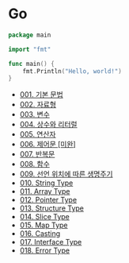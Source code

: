 # Go

```go
package main

import "fmt"

func main() {
    fmt.Println("Hello, world!")
}
```

- [001. 기본 문법](https://github.com/technical-learn-room/go-learn/blob/main/001.%20%EA%B8%B0%EB%B3%B8%20%EB%AC%B8%EB%B2%95.md)  
- [002. 자료형](https://github.com/technical-learn-room/go-learn/blob/main/002.%20%EC%9E%90%EB%A3%8C%ED%98%95.md)  
- [003. 변수](https://github.com/technical-learn-room/go-learn/blob/main/003.%20%EB%B3%80%EC%88%98.md)  
- [004. 상수와 리터럴](https://github.com/technical-learn-room/go-learn/blob/main/004.%20%EC%83%81%EC%88%98%EC%99%80%20%EB%A6%AC%ED%84%B0%EB%9F%B4.md)  
- [005. 연산자](https://github.com/technical-learn-room/go-learn/blob/main/005.%20%EC%97%B0%EC%82%B0%EC%9E%90.md)  
- [006. 제어문 [미완]](https://github.com/technical-learn-room/go-learn/blob/main/006.%20%EC%A0%9C%EC%96%B4%EB%AC%B8.md)  
- [007. 반복문](https://github.com/technical-learn-room/go-learn/blob/main/007.%20%EB%B0%98%EB%B3%B5%EB%AC%B8.md)  
- [008. 함수](https://github.com/technical-learn-room/go-learn/blob/main/008.%20%ED%95%A8%EC%88%98.md)  
- [009. 선언 위치에 따른 생명주기](https://github.com/technical-learn-room/go-learn/blob/main/009.%20%EC%84%A0%EC%96%B8%20%EC%9C%84%EC%B9%98%EC%97%90%20%EB%94%B0%EB%A5%B8%20%EC%83%9D%EB%AA%85%EC%A3%BC%EA%B8%B0.md)  
- [010. String Type](https://github.com/technical-learn-room/go-learn/blob/main/010.%20%EB%AC%B8%EC%9E%90%EC%97%B4%20%ED%83%80%EC%9E%85.md)  
- [011. Array Type](https://github.com/technical-learn-room/go-learn/blob/main/011.%20%EB%B0%B0%EC%97%B4%20%ED%83%80%EC%9E%85.md)  
- [012. Pointer Type](https://github.com/technical-learn-room/go-learn/blob/main/012.%20%ED%8F%AC%EC%9D%B8%ED%84%B0%20%ED%83%80%EC%9E%85.md)  
- [013. Structure Type](https://github.com/technical-learn-room/go-learn/blob/main/013.%20%EA%B5%AC%EC%A1%B0%EC%B2%B4%20%ED%83%80%EC%9E%85.md)  
- [014. Slice Type](https://github.com/technical-learn-room/go-learn/blob/main/014.%20%EC%8A%AC%EB%9D%BC%EC%9D%B4%EC%8A%A4%20%ED%83%80%EC%9E%85.md)  
- [015. Map Type](https://github.com/technical-learn-room/go-learn/blob/main/015.%20%EC%82%AC%EC%A0%84%20%ED%83%80%EC%9E%85.md)  
- [016. Casting](https://github.com/technical-learn-room/go-learn/blob/main/016.%20%ED%98%95%EB%B3%80%ED%99%98.md)  
- [017. Interface Type](https://github.com/technical-learn-room/go-learn/blob/main/017.%20%EC%9D%B8%ED%84%B0%ED%8E%98%EC%9D%B4%EC%8A%A4%20%ED%83%80%EC%9E%85.md)  
- [018. Error Type](https://github.com/technical-learn-room/go-learn/blob/main/018.%20%EC%97%90%EB%9F%AC%20%ED%95%B8%EB%93%A4%EB%A7%81.md)  
